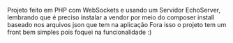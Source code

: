 Projeto feito em PHP com WebSockets e usando um Servidor EchoServer, lembrando que é preciso instalar a vendor por meio do composer install baseado nos arquivos json que tem na aplicação 
Fora isso o projeto tem um front bem simples pois foquei na funcionalidade :)
